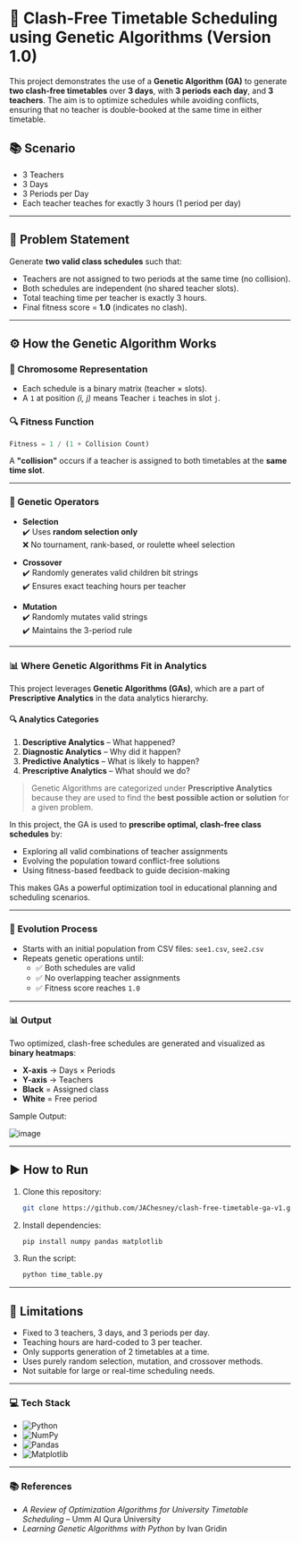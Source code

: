 # 🧬 Clash-Free Timetable Scheduling using Genetic Algorithms (Version 1.0)

This project demonstrates the use of a **Genetic Algorithm (GA)** to generate **two clash-free timetables** over **3 days**, with **3 periods each day**, and **3 teachers**. The aim is to optimize schedules while avoiding conflicts, ensuring that no teacher is double-booked at the same time in either timetable.

## 📚 Scenario

- 3 Teachers  
- 3 Days  
- 3 Periods per Day  
- Each teacher teaches for exactly 3 hours (1 period per day)  

---

## 🧠 Problem Statement

Generate **two valid class schedules** such that:

- Teachers are not assigned to two periods at the same time (no collision).  
- Both schedules are independent (no shared teacher slots).  
- Total teaching time per teacher is exactly 3 hours.  
- Final fitness score = **1.0** (indicates no clash).  

---

## ⚙️ How the Genetic Algorithm Works

### 📌 Chromosome Representation

- Each schedule is a binary matrix (teacher × slots).  
- A `1` at position *(i, j)* means Teacher `i` teaches in slot `j`.  

### 🔍 Fitness Function

```python
Fitness = 1 / (1 + Collision Count)
```

A **"collision"** occurs if a teacher is assigned to both timetables at the **same time slot**.

---

### 🔁 Genetic Operators

- **Selection**  
  ✔️ Uses **random selection only**  
  ❌ No tournament, rank-based, or roulette wheel selection

- **Crossover**  
  ✔️ Randomly generates valid children bit strings  
  ✔️ Ensures exact teaching hours per teacher

- **Mutation**  
  ✔️ Randomly mutates valid strings  
  ✔️ Maintains the 3-period rule

---

### 📊 Where Genetic Algorithms Fit in Analytics

This project leverages **Genetic Algorithms (GAs)**, which are a part of **Prescriptive Analytics** in the data analytics hierarchy.

#### 🔍 Analytics Categories

1. **Descriptive Analytics** – What happened?  
2. **Diagnostic Analytics** – Why did it happen?  
3. **Predictive Analytics** – What is likely to happen?  
4. **Prescriptive Analytics** – What should we do?

> Genetic Algorithms are categorized under **Prescriptive Analytics** because they are used to find the **best possible action or solution** for a given problem.

In this project, the GA is used to **prescribe optimal, clash-free class schedules** by:
- Exploring all valid combinations of teacher assignments  
- Evolving the population toward conflict-free solutions  
- Using fitness-based feedback to guide decision-making  

This makes GAs a powerful optimization tool in educational planning and scheduling scenarios.

---

### 🔄 Evolution Process

- Starts with an initial population from CSV files: `see1.csv`, `see2.csv`  
- Repeats genetic operations until:
  - ✅ Both schedules are valid  
  - ✅ No overlapping teacher assignments  
  - ✅ Fitness score reaches `1.0`

---

### 📊 Output

Two optimized, clash-free schedules are generated and visualized as **binary heatmaps**:

- **X-axis** → Days × Periods  
- **Y-axis** → Teachers  
- **Black** = Assigned class
- **White** = Free period

Sample Output:

![image](https://github.com/user-attachments/assets/32b7b437-1980-45fb-ad49-2c32a7456122)

---
## ▶️ How to Run

1. Clone this repository:

   ```bash
   git clone https://github.com/JAChesney/clash-free-timetable-ga-v1.git
   ```
   
2. Install dependencies:
   
   ```bash
   pip install numpy pandas matplotlib
   ```
   
4. Run the script:
   ```bash
   python time_table.py
   ```
   
---

## 🚫 Limitations

- Fixed to 3 teachers, 3 days, and 3 periods per day.
- Teaching hours are hard-coded to 3 per teacher.
- Only supports generation of 2 timetables at a time.
- Uses purely random selection, mutation, and crossover methods.
- Not suitable for large or real-time scheduling needs.

---

### 💻 Tech Stack

- ![Python](https://img.shields.io/badge/-Python-3776AB?style=flat&logo=python&logoColor=white)
- ![NumPy](https://img.shields.io/badge/-NumPy-013243?style=flat&logo=numpy&logoColor=white)
- ![Pandas](https://img.shields.io/badge/-Pandas-150458?style=flat&logo=pandas&logoColor=white)
- ![Matplotlib](https://img.shields.io/badge/-Matplotlib-ffffff?style=flat&logo=matplotlib&logoColor=black)

---

### 📚 References

- *A Review of Optimization Algorithms for University Timetable Scheduling* – Umm Al Qura University  
- *Learning Genetic Algorithms with Python* by Ivan Gridin
